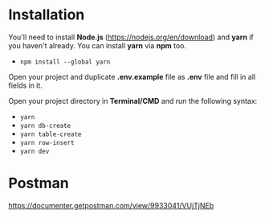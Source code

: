 # Installation

You'll need to install **Node.js** (https://nodejs.org/en/download) and **yarn** if you haven't already. You can install **yarn** via **npm** too.

- `npm install --global yarn`

Open your project and duplicate **.env.example** file as **.env** file and fill in all fields in it.

Open your project directory in **Terminal/CMD** and run the following syntax:

- `yarn`
- `yarn db-create`
- `yarn table-create`
- `yarn row-insert`
- `yarn dev`

# Postman

https://documenter.getpostman.com/view/9933041/VUjTjNEb
